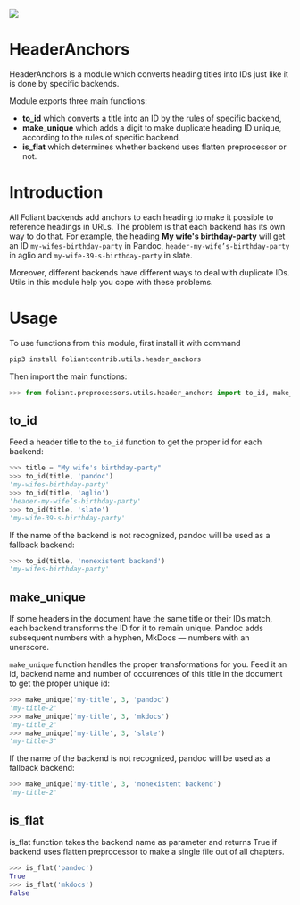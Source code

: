 ![](https://img.shields.io/pypi/v/foliantcontrib.utils.header_anchors.svg)

# HeaderAnchors

HeaderAnchors is a module which converts heading titles into IDs just like it is done by specific backends.

Module exports three main functions:
- **to_id** which converts a title into an ID by the rules of specific backend,
- **make_unique** which adds a digit to make duplicate heading ID unique, according to the rules of specific backend.
- **is_flat** which determines whether backend uses flatten preprocessor or not.

# Introduction

All Foliant backends add anchors to each heading to make it possible to reference headings in URLs. The problem is that each backend has its own way to do that. For example, the heading **My wife's birthday-party** will get an ID `my-wifes-birthday-party` in Pandoc, `header-my-wife’s-birthday-party` in aglio and `my-wife-39-s-birthday-party` in slate.

Moreover, different backends have different ways to deal with duplicate IDs. Utils in this module help you cope with these problems.

# Usage

To use functions from this module, first install it with command

```bash
pip3 install foliantcontrib.utils.header_anchors
```

Then import the main functions:

```python
>>> from foliant.preprocessors.utils.header_anchors import to_id, make_unique, is_flat

```

## to_id

Feed a header title to the `to_id` function to get the proper id for each backend:

```python
>>> title = "My wife's birthday-party"
>>> to_id(title, 'pandoc')
'my-wifes-birthday-party'
>>> to_id(title, 'aglio')
'header-my-wife’s-birthday-party'
>>> to_id(title, 'slate')
'my-wife-39-s-birthday-party'

```

If the name of the backend is not recognized, pandoc will be used as a fallback backend:

```python
>>> to_id(title, 'nonexistent backend')
'my-wifes-birthday-party'

```

## make_unique

If some headers in the document have the same title or their IDs match, each backend transforms the ID for it to remain unique. Pandoc adds subsequent numbers with a hyphen, MkDocs — numbers with an unerscore.

`make_unique` function handles the proper transformations for you. Feed it an id, backend name and number of occurrences of this title in the document to get the proper unique id:

```python
>>> make_unique('my-title', 3, 'pandoc')
'my-title-2'
>>> make_unique('my-title', 3, 'mkdocs')
'my-title_2'
>>> make_unique('my-title', 3, 'slate')
'my-title-3'

```

If the name of the backend is not recognized, pandoc will be used as a fallback backend:

```python
>>> make_unique('my-title', 3, 'nonexistent backend')
'my-title-2'

```

## is_flat

is_flat function takes the backend name as parameter and returns True if backend uses flatten preprocessor to make a single file out of all chapters.

```python
>>> is_flat('pandoc')
True
>>> is_flat('mkdocs')
False

```
